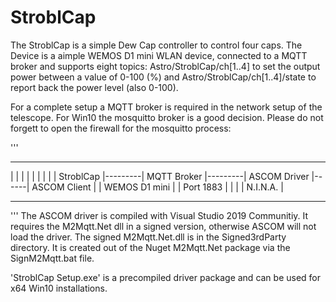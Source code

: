 # StroblCap
The StroblCap is a simple Dew Cap controller to control four caps.
The Device is a aimple WEMOS D1 mini WLAN device, connected to
a MQTT broker and supports eight topics:
  Astro/StroblCap/ch[1..4] to set the output power between a value of 0-100 (%)
and
  Astro/StroblCap/ch[1..4]/state to report back the power level (also 0-100).
 
For a complete setup a MQTT broker is required in the network setup of the telescope.
For Win10 the mosquitto broker is a good decision. Please do not forgett to open the
firewall for the mosquitto process:

'''
-----------------         ----------------         -----------------      ----------------
|               |         |              |         |               |      |              |
| StroblCap     |---------| MQTT Broker  |---------| ASCOM Driver  |------| ASCOM Client |
| WEMOS D1 mini |         | Port 1883    |         |               |      | N.I.N.A.     |
-----------------         ----------------         -----------------      ----------------
'''
The ASCOM driver is compiled with Visual Studio 2019 Communitiy. It requires the M2Mqtt.Net 
dll in a signed version, otherwise ASCOM will not load the driver. The signed M2Mqtt.Net.dll 
is in the Signed3rdParty directory. It is created out of the Nuget M2Mqtt.Net package via the 
SignM2Mqtt.bat file.

'StroblCap Setup.exe' is a precompiled driver package and can be used for x64 Win10 installations.

